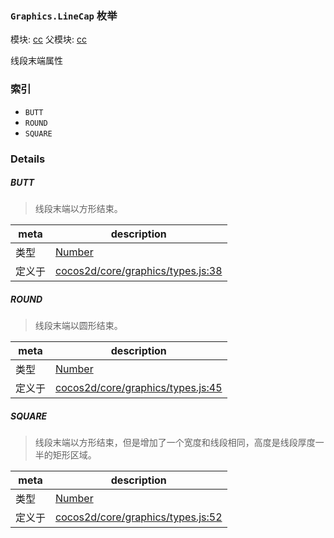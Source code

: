 ### `Graphics.LineCap` 枚举



模块: [cc](../modules/cc.md)
父模块: [cc](../modules/cc.md)


线段末端属性


### 索引
  - `BUTT`
  - `ROUND`
  - `SQUARE`

### Details


##### BUTT

> 线段末端以方形结束。

| meta | description |
|------|-------------|
| 类型 | <a href="https://developer.mozilla.org/en/JavaScript/Reference/Global_Objects/Number" class="crosslink external" target="_blank">Number</a> |
| 定义于 | [cocos2d/core/graphics/types.js:38](https://github.com/cocos-creator/engine/blob/79542d65dc19c8718cb54c9afa022e8f91855f48/cocos2d/core/graphics/types.js#L38) |



##### ROUND

> 线段末端以圆形结束。

| meta | description |
|------|-------------|
| 类型 | <a href="https://developer.mozilla.org/en/JavaScript/Reference/Global_Objects/Number" class="crosslink external" target="_blank">Number</a> |
| 定义于 | [cocos2d/core/graphics/types.js:45](https://github.com/cocos-creator/engine/blob/79542d65dc19c8718cb54c9afa022e8f91855f48/cocos2d/core/graphics/types.js#L45) |



##### SQUARE

> 线段末端以方形结束，但是增加了一个宽度和线段相同，高度是线段厚度一半的矩形区域。

| meta | description |
|------|-------------|
| 类型 | <a href="https://developer.mozilla.org/en/JavaScript/Reference/Global_Objects/Number" class="crosslink external" target="_blank">Number</a> |
| 定义于 | [cocos2d/core/graphics/types.js:52](https://github.com/cocos-creator/engine/blob/79542d65dc19c8718cb54c9afa022e8f91855f48/cocos2d/core/graphics/types.js#L52) |


